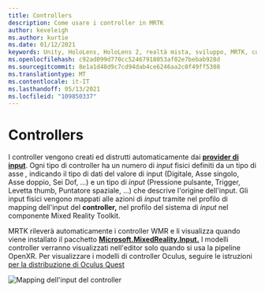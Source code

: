 ```yaml
---
title: Controllers
description: Come usare i controller in MRTK
author: keveleigh
ms.author: kurtie
ms.date: 01/12/2021
keywords: Unity, HoloLens, HoloLens 2, realtà mista, sviluppo, MRTK, controller,
ms.openlocfilehash: c92ad099d770cc52467918053af02e7bebab928d
ms.sourcegitcommit: 8e1a1d48d9c7cd94dab4ce6246aa2c0f49ff5308
ms.translationtype: MT
ms.contentlocale: it-IT
ms.lasthandoff: 05/13/2021
ms.locfileid: "109850337"
---
```

# <a name="controllers"></a>Controllers

I controller vengono creati ed distrutti automaticamente dai [**provider di input**](input-providers.md). Ogni tipo di controller ha un numero di *input* fisici definiti da un tipo di asse *,* indicando il tipo di dati del valore di input (Digitale, Asse singolo, Asse doppio, Sei Dof, ...) e un tipo di *input* (Pressione pulsante, Trigger, Levetta thumb, Puntatore spaziale, ...) che descrive l'origine dell'input. Gli input fisici vengono mappati alle azioni di *input* tramite nel profilo di mapping dell'input del **controller,** nel profilo del sistema di *input* nel componente Mixed Reality Toolkit.

MRTK rileverà automaticamente i controller WMR e li visualizza quando viene installato il pacchetto [**Microsoft.MixedReality.Input.**](/windows/mixed-reality/develop/unity/unity-reverb-g2-controllers#installing-microsoftmixedrealityinput-with-the-mixed-reality-feature-tool) I modelli controller verranno visualizzati nell'editor solo quando si usa la pipeline OpenXR. Per visualizzare i modelli di controller Oculus, seguire le istruzioni [per la distribuzione di Oculus Quest](/windows/mixed-reality/mrtk-unity/supported-devices/oculus-quest-mrtk.md)

![Mapping dell'input del controller](../images/input/ControllerInputMapping.png)